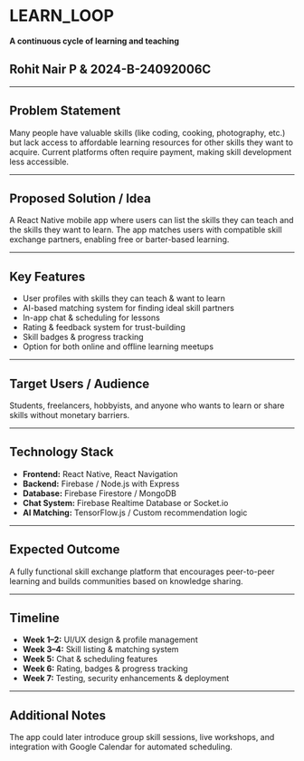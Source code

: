 # LEARN_LOOP
**A continuous cycle of learning and teaching**

## Rohit Nair P & 2024-B-24092006C

---

## Problem Statement
Many people have valuable skills (like coding, cooking, photography, etc.) but lack access to affordable learning resources for other skills they want to acquire. Current platforms often require payment, making skill development less accessible.

---

## Proposed Solution / Idea
A React Native mobile app where users can list the skills they can teach and the skills they want to learn. The app matches users with compatible skill exchange partners, enabling free or barter-based learning.

---

## Key Features
- User profiles with skills they can teach & want to learn  
- AI-based matching system for finding ideal skill partners  
- In-app chat & scheduling for lessons  
- Rating & feedback system for trust-building  
- Skill badges & progress tracking  
- Option for both online and offline learning meetups  

---

## Target Users / Audience
Students, freelancers, hobbyists, and anyone who wants to learn or share skills without monetary barriers.

---

## Technology Stack
- **Frontend:** React Native, React Navigation  
- **Backend:** Firebase / Node.js with Express  
- **Database:** Firebase Firestore / MongoDB  
- **Chat System:** Firebase Realtime Database or Socket.io  
- **AI Matching:** TensorFlow.js / Custom recommendation logic  

---

## Expected Outcome
A fully functional skill exchange platform that encourages peer-to-peer learning and builds communities based on knowledge sharing.

---

## Timeline
- **Week 1–2:** UI/UX design & profile management  
- **Week 3–4:** Skill listing & matching system  
- **Week 5:** Chat & scheduling features  
- **Week 6:** Rating, badges & progress tracking  
- **Week 7:** Testing, security enhancements & deployment  

---

## Additional Notes
The app could later introduce group skill sessions, live workshops, and integration with Google Calendar for automated scheduling.
